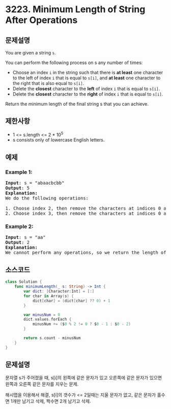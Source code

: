 # 3223. Minimum Length of String After Operations

## 문제설명
You are given a string ```s```.

You can perform the following process on s any number of times:

- Choose an index ```i``` in the string such that there is <b>at least</b> one character to the left of index ```i``` that is equal to ```s[i]```, and <b>at least</b> one character to the right that is also equal to ```s[i]```.
- Delete the <b>closest</b> character to the <b>left</b> of index ```i``` that is equal to ```s[i]```.
- Delete the <b>closest</b> character to the <b>right</b> of index ```i``` that is equal to ```s[i]```.

Return the minimum length of the final string s that you can achieve.

## 제한사항
- 1 <= s.length <= 2 * 10<sup>5</sup>
- s consists only of lowercase English letters.

## 예제
### Example 1:
<pre>
<b>Input</b>: s = "abaacbcbb"
<b>Output</b>: 5
<b>Explanation:</b>
We do the following operations:

1. Choose index 2, then remove the characters at indices 0 and 3. The resulting string is s = "bacbcbb".
2. Choose index 3, then remove the characters at indices 0 and 5. The resulting string is s = "acbcb".
</pre>

### Example 2:
<pre>
<b>Input</b>: s = "aa"
<b>Output</b>: 2
<b>Explanation:</b>
We cannot perform any operations, so we return the length of the original string.
</pre>


## 소스코드
```Swift
class Solution {
    func minimumLength(_ s: String) -> Int {
        var dict: [Character:Int] = [:]
        for char in Array(s) {
            dict[char] = (dict[char] ?? 0) + 1
        }

        var minusNum = 0
        dict.values.forEach {
            minusNum += ($0 % 2 != 0 ? $0 - 1 : $0 - 2)
        }

        return s.count - minusNum
    }
}
```

## 문제설명
문자열 s가 주어졌을 때, s[i]의 왼쪽에 같은 문자가 있고 오른쪽에 같은 문자가 있으면 왼쪽과 오른쪽 같은 문자를 지우는 문제.

해시맵을 이용해서 해결, s[i]의 갯수가 <= 2일때는 지울 문자가 없고, 같은 문자가 홀수면 1개만 남기고 삭제, 짝수면 2개 남기고 삭제.